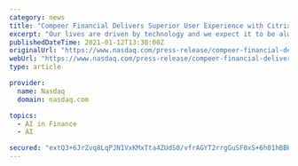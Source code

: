 ```yaml
---
category: news
title: "Compeer Financial Delivers Superior User Experience with Citrix®"
excerpt: "Our lives are driven by technology and we expect it to be always on and perform flawlessly– especially at work. It’ s a tall order, but one that just got easier to deliver at Compeer Financial, thanks to Citrix Systems,"
publishedDateTime: 2021-01-12T13:30:00Z
originalUrl: "https://www.nasdaq.com/press-release/compeer-financial-delivers-superior-user-experience-with-citrixr-2021-01-12"
webUrl: "https://www.nasdaq.com/press-release/compeer-financial-delivers-superior-user-experience-with-citrixr-2021-01-12"
type: article

provider:
  name: Nasdaq
  domain: nasdaq.com

topics:
  - AI in Finance
  - AI

secured: "extQ3+6JrZvq8LqPJN1VxKMxTta4ZUdS0/vfrAGYT2rrgGuSF0xS+6h01hBBHORdKYt2Nj3mV3PSfaH32YmCb6WjIsSe0CX3kyRVoAeM5zg7je/b7h4cjOAmkz+/ZphdMvZmfciRUIL4++Nig2/nQcd/lqDdRgMcKjdIq7CmW7A2I6ui6AvmzkTigZyP26DNcg67tWnNOx+ho8QEDbDV+v2WhLPbU28912ZKKi3SRKVyUmoxf3q/Uy8e/wxmuFLXblg8IZIO0jTwWmd96c8oSVKA5Fm/VbSiP1xwdVc5ZMW0RI8W8/W1IBPCVyE6dL4pOe60XfqlCeaicFOHwiNBrOnhHVia91uRk0iVqYs9aI8=;dVGIvzfxCHgXMD/+jvOuAw=="
---
```


